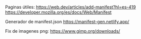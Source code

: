Paginas útiles:
https://web.dev/articles/add-manifest?hl=es-419
https://developer.mozilla.org/es/docs/Web/Manifest

Generador de manifest.json
https://manifest-gen.netlify.app/

Fix de imagenes png:
https://www.gimp.org/downloads/